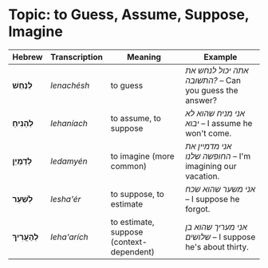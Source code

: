# Topic: to Guess, Assume, Suppose, Imagine

| **Hebrew**      | **Transcription** | **Meaning**                              | **Example**                                                          |
| --------------- | ----------------- | ---------------------------------------- | -------------------------------------------------------------------- |
| **לְנַחֵשׁ**    | *lenachésh*       | to guess                                 | *אתה יכול לנחש את התשובה?* – Can you guess the answer?               |
| **לְהַנִּיחַ**  | *lehaníach*       | to assume, to suppose                    | *אני מניח שהוא לא יבוא* – I assume he won't come.                    |
| **לְדַמְיֵן**   | *ledamyén*        | to imagine (more common)                 | *אני מדמיין את החופשה שלנו* – I'm imagining our vacation.            |
| **לְשַׁעֵר**    | *lesha'ér*        | to suppose, to estimate                  | *אני משער שהוא שכח* – I suppose he forgot.                           |
| **לְהַעֲרִיךְ** | *leha'arích*      | to estimate, suppose (context-dependent) | *אני מעריך שהוא בן שלושים* – I suppose he's about thirty.            |

